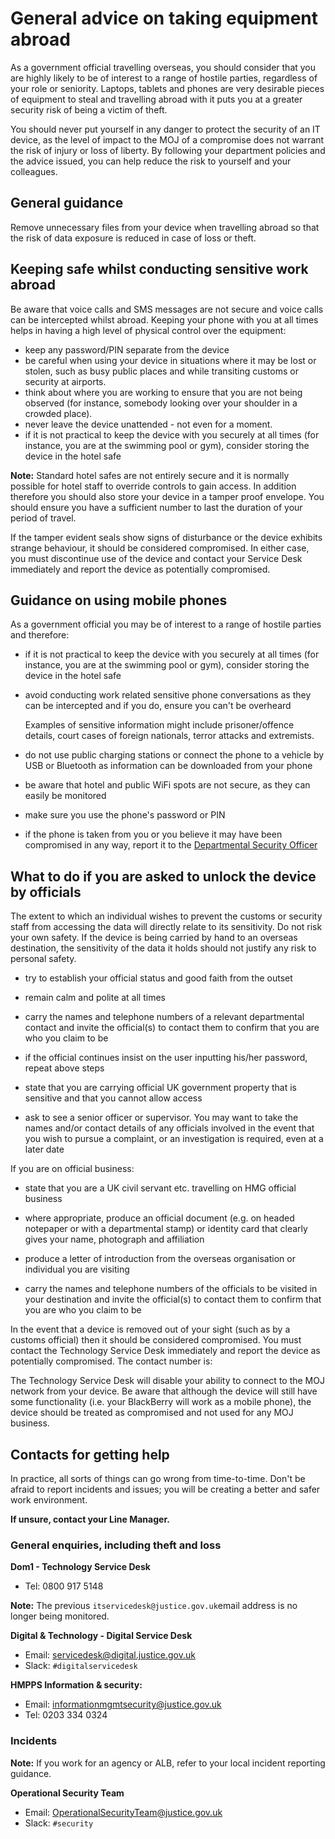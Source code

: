 # General advice on taking equipment abroad

As a government official travelling overseas, you should consider that you are highly likely to be of interest to a range of hostile parties, regardless of your role or seniority. Laptops, tablets and phones are very desirable pieces of equipment to steal and travelling abroad with it puts you at a greater security risk of being a victim of theft.

You should never put yourself in any danger to protect the security of an IT device, as the level of impact to the MOJ of a compromise does not warrant the risk of injury or loss of liberty. By following your department policies and the advice issued, you can help reduce the risk to yourself and your colleagues.

## General guidance

Remove unnecessary files from your device when travelling abroad so that the risk of data exposure is reduced in case of loss or theft.

## Keeping safe whilst conducting sensitive work abroad

Be aware that voice calls and SMS messages are not secure and voice calls can be intercepted whilst abroad. Keeping your phone with you at all times helps in having a high level of physical control over the equipment:

-   keep any password/PIN separate from the device
-   be careful when using your device in situations where it may be lost or stolen, such as busy public places and while transiting customs or security at airports.
-   think about where you are working to ensure that you are not being observed \(for instance, somebody looking over your shoulder in a crowded place\).
-   never leave the device unattended - not even for a moment.
-   if it is not practical to keep the device with you securely at all times \(for instance, you are at the swimming pool or gym\), consider storing the device in the hotel safe

**Note:** Standard hotel safes are not entirely secure and it is normally possible for hotel staff to override controls to gain access. In addition therefore you should also store your device in a tamper proof envelope. You should ensure you have a sufficient number to last the duration of your period of travel.

If the tamper evident seals show signs of disturbance or the device exhibits strange behaviour, it should be considered compromised. In either case, you must discontinue use of the device and contact your Service Desk immediately and report the device as potentially compromised.

## Guidance on using mobile phones

As a government official you may be of interest to a range of hostile parties and therefore:

-   if it is not practical to keep the device with you securely at all times \(for instance, you are at the swimming pool or gym\), consider storing the device in the hotel safe
-   avoid conducting work related sensitive phone conversations as they can be intercepted and if you do, ensure you can't be overheard

    Examples of sensitive information might include prisoner/offence details, court cases of foreign nationals, terror attacks and extremists.

-   do not use public charging stations or connect the phone to a vehicle by USB or Bluetooth as information can be downloaded from your phone
-   be aware that hotel and public WiFi spots are not secure, as they can easily be monitored
-   make sure you use the phone's password or PIN
-   if the phone is taken from you or you believe it may have been compromised in any way, report it to the [Departmental Security Officer](#contacts)

## What to do if you are asked to unlock the device by officials

The extent to which an individual wishes to prevent the customs or security staff from accessing the data will directly relate to its sensitivity. Do not risk your own safety. If the device is being carried by hand to an overseas destination, the sensitivity of the data it holds should not justify any risk to personal safety.

-   try to establish your official status and good faith from the outset

-   remain calm and polite at all times

-   carry the names and telephone numbers of a relevant departmental contact and invite the official\(s\) to contact them to confirm that you are who you claim to be

-   if the official continues insist on the user inputting his/her password, repeat above steps

-   state that you are carrying official UK government property that is sensitive and that you cannot allow access

-   ask to see a senior officer or supervisor. You may want to take the names and/or contact details of any officials involved in the event that you wish to pursue a complaint, or an investigation is required, even at a later date


If you are on official business:

-   state that you are a UK civil servant etc. travelling on HMG official business

-   where appropriate, produce an official document \(e.g. on headed notepaper or with a departmental stamp\) or identity card that clearly gives your name, photograph and affiliation

-   produce a letter of introduction from the overseas organisation or individual you are visiting

-   carry the names and telephone numbers of the officials to be visited in your destination and invite the official\(s\) to contact them to confirm that you are who you claim to be


In the event that a device is removed out of your sight \(such as by a customs official\) then it should be considered compromised. You must contact the Technology Service Desk immediately and report the device as potentially compromised. The contact number is:

The Technology Service Desk will disable your ability to connect to the MOJ network from your device. Be aware that although the device will still have some functionality \(i.e. your BlackBerry will work as a mobile phone\), the device should be treated as compromised and not used for any MOJ business.

## Contacts for getting help

In practice, all sorts of things can go wrong from time-to-time. Don't be afraid to report incidents and issues; you will be creating a better and safer work environment.

**If unsure, contact your Line Manager.**

### General enquiries, including theft and loss

**Dom1 - Technology Service Desk**

-   Tel: 0800 917 5148

**Note:** The previous `itservicedesk@justice.gov.uk`email address is no longer being monitored.

**Digital & Technology - Digital Service Desk**

-   Email: [servicedesk@digital.justice.gov.uk](mailto:servicedesk@digital.justice.gov.uk)
-   Slack: `#digitalservicedesk`

**HMPPS Information & security:**

-   Email: [informationmgmtsecurity@justice.gov.uk](mailto:informationmgmtsecurity@justice.gov.uk)
-   Tel: 0203 334 0324

### Incidents

**Note:** If you work for an agency or ALB, refer to your local incident reporting guidance.

**Operational Security Team**

-   Email: [OperationalSecurityTeam@justice.gov.uk](mailto:OperationalSecurityTeam@justice.gov.uk)
-   Slack: `#security`

